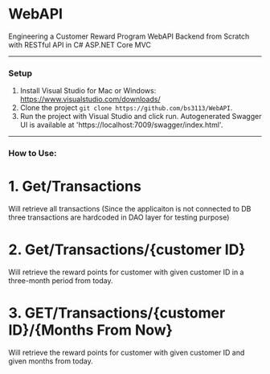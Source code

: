 # WebAPI
Engineering a Customer Reward Program WebAPI Backend from Scratch with RESTful API in C# ASP.NET Core MVC

---
### Setup
1. Install Visual Studio for Mac or Windows: https://www.visualstudio.com/downloads/
2. Clone the project `git clone https://github.com/bs3113/WebAPI`.
3. Run the project with Visual Studio and click run. Autogenerated Swagger UI is available at 'https://localhost:7009/swagger/index.html'.
---
### How to Use:
# 1. Get/Transactions
Will retrieve all transactions (Since the applicaiton is not connected to DB three transactions are hardcoded in DAO layer for testing purpose)
# 2. Get/Transactions/{customer ID} 
Will retrieve the reward points for customer with given customer ID in a three-month period from today.
# 3. GET/Transactions/{customer ID}/{Months From Now}
Will retrieve the reward points for customer with given customer ID and given months from today.

